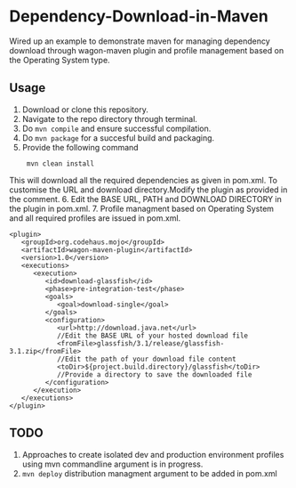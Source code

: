 # Dependency-Download-in-Maven
Wired up an example to demonstrate maven for managing dependency download through wagon-maven plugin and profile management based on the Operating System type. 

## Usage
1. Download or clone this repository.
2. Navigate to the repo directory through terminal.
3. Do ```mvn compile``` and ensure successful compilation.
4. Do ```mvn package``` for a succesful build and packaging.
5. Provide the following command 
   ```
    mvn clean install
    ```
 This will download all the required dependencies as given in pom.xml. 
 To customise the URL and download directory.Modify the plugin as provided in the comment.
6. Edit the BASE URL, PATH and DOWNLOAD DIRECTORY in the plugin in pom.xml.
7. Profile managment based on Operating System and all required profiles are issued in pom.xml. 
 
```
<plugin>
   <groupId>org.codehaus.mojo</groupId>
   <artifactId>wagon-maven-plugin</artifactId>
   <version>1.0</version>
   <executions>
      <execution>
         <id>download-glassfish</id>
         <phase>pre-integration-test</phase>
         <goals>
            <goal>download-single</goal>
         </goals>
         <configuration>
            <url>http://download.java.net</url>
            //Edit the BASE URL of your hosted download file
            <fromFile>glassfish/3.1/release/glassfish-3.1.zip</fromFile>
            //Edit the path of your download file content
            <toDir>${project.build.directory}/glassfish</toDir>
            //Provide a directory to save the downloaded file
         </configuration>
      </execution>
   </executions>
</plugin>
```
  ## TODO 
1.  Approaches to create isolated dev and production environment profiles using mvn commandline argument is in progress.
2.  ```mvn deploy``` distribution managment argument to be added in pom.xml
